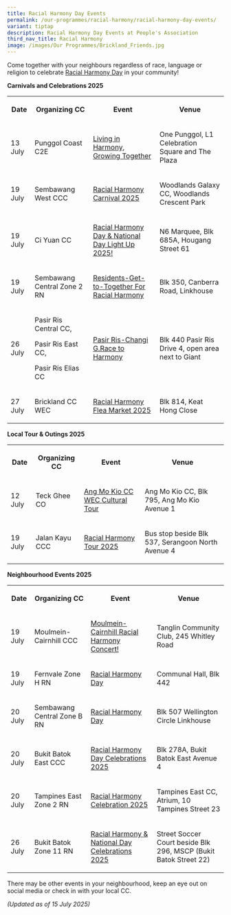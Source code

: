 ```yaml
---
title: Racial Harmony Day Events
permalink: /our-programmes/racial-harmony/racial-harmony-day-events/
variant: tiptap
description: Racial Harmony Day Events at People's Association
third_nav_title: Racial Harmony
image: /images/Our Programmes/Brickland_Friends.jpg
---
```

<p>Come together with your neighbours regardless of race, language or religion
to celebrate <a href="https://www.pa.gov.sg/our-programmes/racial-harmony/racial-harmony-day/" rel="noopener noreferrer nofollow" target="_blank">Racial Harmony Day</a> in
your community!</p>
<p></p>
<p><strong>Carnivals and Celebrations 2025</strong>
</p>
<table style="minWidth: 100px">
<colgroup>
<col>
<col>
<col>
<col>
</colgroup>
<tbody>
<tr>
<th rowspan="1" colspan="1">
<p>Date</p>
</th>
<th rowspan="1" colspan="1">
<p>Organizing CC</p>
</th>
<th rowspan="1" colspan="1">
<p>Event</p>
</th>
<th rowspan="1" colspan="1">
<p>Venue</p>
</th>
</tr>
<tr>
<td rowspan="1" colspan="1">
<p>13 July</p>
</td>
<td rowspan="1" colspan="1">
<p>Punggol Coast C2E</p>
</td>
<td rowspan="1" colspan="1">
<p><a href="https://safe.menlosecurity.com/https://www.facebook.com/PunggolCoastC2E/" rel="noopener nofollow" target="_blank">Living in Harmony, Growing Together</a>
</p>
</td>
<td rowspan="1" colspan="1">
<p>One Punggol, L1 Celebration Square and The Plaza</p>
</td>
</tr>
<tr>
<td rowspan="1" colspan="1">
<p>19 July</p>
</td>
<td rowspan="1" colspan="1">
<p>Sembawang West CCC</p>
</td>
<td rowspan="1" colspan="1">
<p><a href="https://safe.menlosecurity.com/https://www.facebook.com/sembawang.our.home/posts/come-join-us-for-racial-harmony-day-%EF%B8%8F-date-saturday-19-july-2025-time-900-am-120/1168976441940203/" rel="noopener nofollow" target="_blank">Racial Harmony Carnival 2025</a>
</p>
</td>
<td rowspan="1" colspan="1">
<p>Woodlands Galaxy CC, Woodlands Crescent Park</p>
</td>
</tr>
<tr>
<td rowspan="1" colspan="1">
<p>19 July</p>
</td>
<td rowspan="1" colspan="1">
<p>Ci Yuan CC</p>
</td>
<td rowspan="1" colspan="1">
<p><a href="https://safe.menlosecurity.com/https://www.facebook.com/ciyuancclub/posts/pfbid0VnYC2WuLxnW2qSnVEyWXyfyK4FRSsHVWVyaNS9Zp8zDRXwGaMdV6eikHAPoPRURgl/" rel="noopener nofollow" target="_blank">Racial Harmony Day &amp; National Day Light Up 2025!</a>
</p>
</td>
<td rowspan="1" colspan="1">
<p>N6 Marquee, Blk 685A, Hougang Street 61</p>
</td>
</tr>
<tr>
<td rowspan="1" colspan="1">
<p>19 July</p>
</td>
<td rowspan="1" colspan="1">
<p>Sembawang Central Zone 2 RN</p>
</td>
<td rowspan="1" colspan="1">
<p><a href="https://safe.menlosecurity.com/https://www.facebook.com/photo?fbid=1123090736511130&amp;set=a.463226382497572" rel="noopener nofollow" target="_blank">Residents-Get-to-Together For Racial Harmony</a>
</p>
</td>
<td rowspan="1" colspan="1">
<p>Blk 350, Canberra Road, Linkhouse</p>
</td>
</tr>
<tr>
<td rowspan="1" colspan="1">
<p>26 July</p>
</td>
<td rowspan="1" colspan="1">
<p>Pasir Ris Central CC,</p>
<p>Pasir Ris East CC,</p>
<p>Pasir Ris Elias CC</p>
</td>
<td rowspan="1" colspan="1">
<p><a href="https://safe.menlosecurity.com/https://www.facebook.com/100077673220419/photos/759093330023101/?_rdr" rel="noopener nofollow" target="_blank">Pasir Ris-Changi G.Race to Harmony</a>
</p>
</td>
<td rowspan="1" colspan="1">
<p>Blk 440 Pasir Ris Drive 4, open area next to Giant</p>
</td>
</tr>
<tr>
<td rowspan="1" colspan="1">
<p>27 July</p>
</td>
<td rowspan="1" colspan="1">
<p>Brickland CC WEC</p>
</td>
<td rowspan="1" colspan="1">
<p><a href="https://safe.menlosecurity.com/https://www.facebook.com/ilovebrickland/" rel="noopener nofollow" target="_blank">Racial Harmony Flea Market 2025</a>
</p>
</td>
<td rowspan="1" colspan="1">
<p>Blk 814, Keat Hong Close</p>
</td>
</tr>
</tbody>
</table>
<p></p>
<p><strong>Local Tour &amp; Outings 2025</strong>
</p>
<table style="minWidth: 100px">
<colgroup>
<col>
<col>
<col>
<col>
</colgroup>
<tbody>
<tr>
<th rowspan="1" colspan="1">
<p>Date</p>
</th>
<th rowspan="1" colspan="1">
<p>Organizing CC</p>
</th>
<th rowspan="1" colspan="1">
<p>Event</p>
</th>
<th rowspan="1" colspan="1">
<p>Venue</p>
</th>
</tr>
<tr>
<td rowspan="1" colspan="1">
<p>12 July</p>
</td>
<td rowspan="1" colspan="1">
<p>Teck Ghee CO</p>
</td>
<td rowspan="1" colspan="1">
<p><a href="https://safe.menlosecurity.com/https://www.facebook.com/amkwec2021/photos/%EF%B8%8F-explore-singapores-rich-cultural-tapestry-with-amkcc-wec-join-us-for-a-meaning/678751021455256/?_rdr" rel="noopener nofollow" target="_blank">Ang Mo Kio CC WEC Cultural Tour</a>
</p>
</td>
<td rowspan="1" colspan="1">
<p>Ang Mo Kio CC, Blk 795, Ang Mo Kio Avenue 1</p>
</td>
</tr>
<tr>
<td rowspan="1" colspan="1">
<p>19 July</p>
</td>
<td rowspan="1" colspan="1">
<p>Jalan Kayu CCC</p>
</td>
<td rowspan="1" colspan="1">
<p><a href="https://safe.menlosecurity.com/https://www.facebook.com/photo/?fbid=1176284634535814&amp;set=a.288660043298282" rel="noopener nofollow" target="_blank">Racial Harmony Tour 2025</a>
</p>
</td>
<td rowspan="1" colspan="1">
<p>Bus stop beside Blk 537, Serangoon North Avenue 4</p>
</td>
</tr>
</tbody>
</table>
<p></p>
<p><strong>Neighbourhood Events 2025</strong>
</p>
<table style="minWidth: 100px">
<colgroup>
<col>
<col>
<col>
<col>
</colgroup>
<tbody>
<tr>
<th rowspan="1" colspan="1">
<p>Date</p>
</th>
<th rowspan="1" colspan="1">
<p>Organizing CC</p>
</th>
<th rowspan="1" colspan="1">
<p>Event</p>
</th>
<th rowspan="1" colspan="1">
<p>Venue</p>
</th>
</tr>
<tr>
<td rowspan="1" colspan="1">
<p>19 July</p>
</td>
<td rowspan="1" colspan="1">
<p>Moulmein-Cairnhill CCC</p>
</td>
<td rowspan="1" colspan="1">
<p><a href="https://www.facebook.com/weare.moca" rel="noopener nofollow" target="_blank">Moulmein-Cairnhill Racial Harmony Concert!</a>
</p>
</td>
<td rowspan="1" colspan="1">
<p>Tanglin Community Club, 245 Whitley Road</p>
</td>
</tr>
<tr>
<td rowspan="1" colspan="1">
<p>19 July</p>
</td>
<td rowspan="1" colspan="1">
<p>Fernvale Zone H RN</p>
</td>
<td rowspan="1" colspan="1">
<p><a href="https://www.facebook.com/photo.php?fbid=1144011254436396&amp;set=pb.100064825952992.-2207520000&amp;type=3" rel="noopener nofollow" target="_blank">Racial Harmony Day</a>
</p>
</td>
<td rowspan="1" colspan="1">
<p>Communal Hall, Blk 442</p>
</td>
</tr>
<tr>
<td rowspan="1" colspan="1">
<p>20 July</p>
</td>
<td rowspan="1" colspan="1">
<p>Sembawang Central Zone B RN</p>
</td>
<td rowspan="1" colspan="1">
<p><a href="https://safe.menlosecurity.com/https://www.facebook.com/sembcentral/photos/this-racial-harmony-day-weekend-come-join-us-at-507-wellington-circle-linkhouse-/1162874479201800/?_rdr" rel="noopener nofollow" target="_blank">Racial Harmony Day</a>
</p>
</td>
<td rowspan="1" colspan="1">
<p>Blk 507 Wellington Circle Linkhouse</p>
</td>
</tr>
<tr>
<td rowspan="1" colspan="1">
<p>20 July</p>
</td>
<td rowspan="1" colspan="1">
<p>Bukit Batok East CCC</p>
</td>
<td rowspan="1" colspan="1">
<p><a href="https://www.facebook.com/bukitbatokeast/photos/join-us-to-celebrate-the-racial-harmony-day-together-as-a-bbe-community-we-have-/889009639937517/" rel="noopener nofollow" target="_blank">Racial Harmony Day Celebrations 2025</a>
</p>
</td>
<td rowspan="1" colspan="1">
<p>Blk 278A, Bukit Batok East Avenue 4</p>
</td>
</tr>
<tr>
<td rowspan="1" colspan="1">
<p>20 July</p>
</td>
<td rowspan="1" colspan="1">
<p>Tampines East Zone 2 RN</p>
</td>
<td rowspan="1" colspan="1">
<p><a href="https://www.facebook.com/OurTampinesHub/posts/-celebrate-racial-harmony-day-with-us-join-us-for-an-afternoon-of-cultural-celeb/1117168963781428/" rel="noopener nofollow" target="_blank">Racial Harmony Celebration 2025</a>
</p>
</td>
<td rowspan="1" colspan="1">
<p>Tampines East CC, Atrium, 10 Tampines Street 23</p>
</td>
</tr>
<tr>
<td rowspan="1" colspan="1">
<p>26 July</p>
</td>
<td rowspan="1" colspan="1">
<p>Bukit Batok Zone 11 RN</p>
</td>
<td rowspan="1" colspan="1">
<p><a href="https://www.facebook.com/photo/?fbid=1199337418901990&amp;set=a.568367675332304" rel="noopener nofollow" target="_blank">Racial Harmony &amp; National Day Celebrations 2025</a>
</p>
</td>
<td rowspan="1" colspan="1">
<p>Street Soccer Court beside Blk 296, MSCP (Bukit Batok Street 22)</p>
</td>
</tr>
</tbody>
</table>
<p>There may be other events in your neighbourhood, keep an eye out on social
media or check in with your local CC.</p>
<p><em>(Updated as of 15 July 2025)</em>
</p>